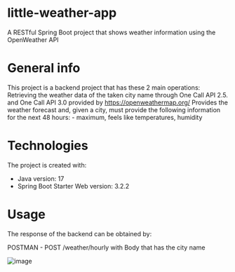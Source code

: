 # little-weather-app
A RESTful Spring Boot project that shows weather information using the OpenWeather API

# General info
This project is a backend project that has these 2 main operations: 
  Retrieving the weather data of the taken city name through One Call API 2.5. and One Call API 3.0 provided by https://openweathermap.org/
  Provides the weather forecast and, given a city, must provide the following information for the next 48 hours:
      - maximum, feels like temperatures, humidity
  
# Technologies
The project is created with:
* Java version: 17
* Spring Boot Starter Web version: 3.2.2

# Usage
The response of the backend can be obtained by:

  POSTMAN - POST /weather/hourly with Body that has the city name 

![image](https://github.com/goraldilara/little-weather-app/assets/33300564/4c174a1c-743c-47c3-bc7f-af0e2d81a27f)


  
